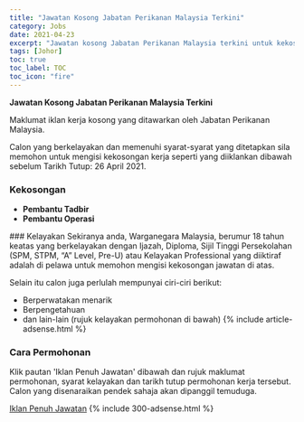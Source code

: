 ```yaml
---
title: "Jawatan Kosong Jabatan Perikanan Malaysia Terkini" 
category: Jobs 
date: 2021-04-23 
excerpt: "Jawatan kosong Jabatan Perikanan Malaysia terkini untuk kekosongan Pembantu Tadbir ,Pembantu Operasi" 
tags: [Johor] 
toc: true 
toc_label: TOC 
toc_icon: "fire" 
--- 
```


**Jawatan Kosong Jabatan Perikanan Malaysia Terkini**

Maklumat iklan kerja kosong yang ditawarkan oleh Jabatan Perikanan Malaysia. 

Calon yang berkelayakan dan memenuhi syarat-syarat yang ditetapkan sila memohon untuk mengisi kekosongan kerja seperti yang diiklankan dibawah sebelum Tarikh Tutup: 26 April 2021. 
### Kekosongan 
<ul>
<li><strong>Pembantu Tadbir&#160;</strong></li>
<li><strong>Pembantu Operasi&#160;</strong></li>
</ul> 
### Kelayakan 
Sekiranya anda, Warganegara Malaysia, berumur 18 tahun keatas yang berkelayakan dengan Ijazah, Diploma, Sijil Tinggi Persekolahan (SPM, STPM, “A” Level, Pre-U) atau Kelayakan Professional yang diiktiraf adalah di pelawa untuk memohon mengisi kekosongan jawatan di atas.

Selain itu calon juga perlulah mempunyai ciri-ciri berikut:
- Berperwatakan menarik
- Berpengetahuan
- dan lain-lain (rujuk kelayakan permohonan di bawah) 
{% include article-adsense.html %} 
### Cara Permohonan 
Klik pautan 'Iklan Penuh Jawatan' dibawah dan rujuk maklumat permohonan, syarat kelayakan dan tarikh tutup permohonan kerja tersebut.
Calon yang disenaraikan pendek sahaja akan dipanggil temuduga.

<a href="http://infokerjaya.org/jabatan-perikanan-msia/" class="btn btn--info" target="_blank" rel="nofollow noopenner">Iklan Penuh Jawatan</a> 
{% include 300-adsense.html %} 